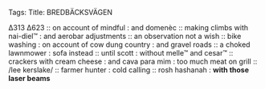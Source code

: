 Tags: 
Title: BREDBÄCKSVÄGEN
  
∆313 ∆623 :: on account of mindful : and domenèc :: making climbs with nai-diel™ : and aerobar adjustments :: an observation not a wish :: bike washing : on account of cow dung country : and gravel roads :: a choked lawnmower : sofa instead :: until scott : without melle™ and cesar™ :: crackers with cream cheese : and cava para mim : too much meat on grill :: /lee kerslake/ :: farmer hunter : cold calling :: rosh hashanah : **with those laser beams**